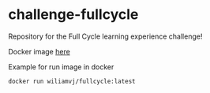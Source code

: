 # challenge-fullcycle

Repository for the Full Cycle learning experience challenge!

 Docker image [here](https://hub.docker.com/r/wiliamvj/fullcycle)

Example for run image in docker

```ssh
docker run wiliamvj/fullcycle:latest
```
